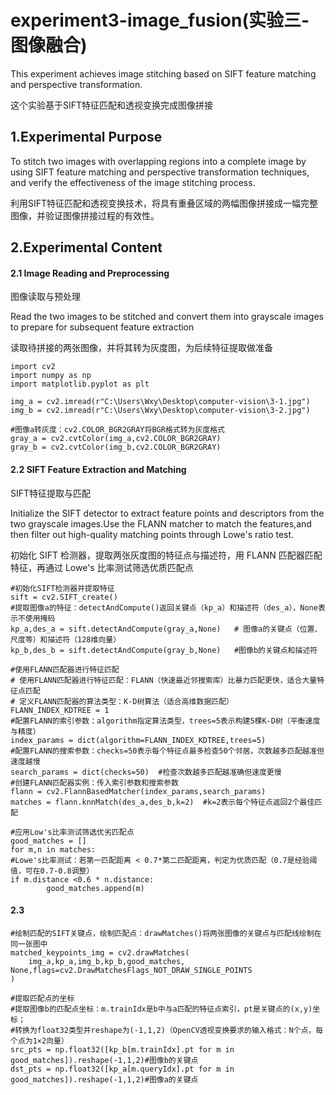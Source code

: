 # experiment3-image_fusion(实验三-图像融合)
This experiment achieves image stitching based on SIFT feature matching and perspective transformation.

这个实验基于SIFT特征匹配和透视变换完成图像拼接

## 1.Experimental Purpose
To stitch two images with overlapping regions into a complete image by using SIFT feature matching and perspective transformation techniques, and verify the effectiveness of the image stitching process.

利用SIFT特征匹配和透视变换技术，将具有重叠区域的两幅图像拼接成一幅完整图像，并验证图像拼接过程的有效性。

## 2.Experimental Content

#### 2.1 Image Reading and Preprocessing

图像读取与预处理

Read the two images to be stitched and convert them into grayscale images to prepare for subsequent feature extraction

读取待拼接的两张图像，并将其转为灰度图，为后续特征提取做准备

```
import cv2
import numpy as np
import matplotlib.pyplot as plt
```
```
img_a = cv2.imread(r"C:\Users\Wxy\Desktop\computer-vision\3-1.jpg")
img_b = cv2.imread(r"C:\Users\Wxy\Desktop\computer-vision\3-2.jpg")
```
```
#图像a转灰度：cv2.COLOR_BGR2GRAY将BGR格式转为灰度格式
gray_a = cv2.cvtColor(img_a,cv2.COLOR_BGR2GRAY)
gray_b = cv2.cvtColor(img_b,cv2.COLOR_BGR2GRAY)
```

#### 2.2 SIFT Feature Extraction and Matching

SIFT特征提取与匹配

Initialize the SIFT detector to extract feature points and descriptors from the two grayscale images.Use the FLANN matcher to match the features,and then filter out high-quality matching points through Lowe's ratio test.

初始化 SIFT 检测器，提取两张灰度图的特征点与描述符，用 FLANN 匹配器匹配特征，再通过 Lowe's 比率测试筛选优质匹配点

```
#初始化SIFT检测器并提取特征
sift = cv2.SIFT_create()
#提取图像a的特征：detectAndCompute()返回关键点（kp_a）和描述符（des_a），None表示不使用掩码
kp_a,des_a = sift.detectAndCompute(gray_a,None)   # 图像a的关键点（位置、尺度等）和描述符（128维向量）
kp_b,des_b = sift.detectAndCompute(gray_b,None)   #图像b的关键点和描述符
```
```
#使用FLANN匹配器进行特征匹配
# 使用FLANN匹配器进行特征匹配：FLANN（快速最近邻搜索库）比暴力匹配更快，适合大量特征点匹配
# 定义FLANN匹配器的算法类型：K-D树算法（适合高维数据匹配）
FLANN_INDEX_KDTREE = 1
#配置FLANN的索引参数：algorithm指定算法类型，trees=5表示构建5棵K-D树（平衡速度与精度）
index_params = dict(algorithm=FLANN_INDEX_KDTREE,trees=5)
#配置FLANN的搜索参数：checks=50表示每个特征点最多检查50个邻居，次数越多匹配越准但速度越慢
search_params = dict(checks=50)  #检查次数越多匹配越准确但速度更慢
#创建FLANN匹配器实例：传入索引参数和搜索参数
flann = cv2.FlannBasedMatcher(index_params,search_params)
matches = flann.knnMatch(des_a,des_b,k=2)  #k=2表示每个特征点返回2个最佳匹配
```
```
#应用Low's比率测试筛选优劣匹配点
good_matches = []
for m,n in matches:    
#Lowe's比率测试：若第一匹配距离 < 0.7*第二匹配距离，判定为优质匹配（0.7是经验阈值，可在0.7-0.8调整）    
if m.distance <0.6 * n.distance:
        good_matches.append(m)
```

#### 2.3 
```
#绘制匹配的SIFT关键点，绘制匹配点：drawMatches()将两张图像的关键点与匹配线绘制在同一张图中
matched_keypoints_img = cv2.drawMatches(
    img_a,kp_a,img_b,kp_b,good_matches,    
None,flags=cv2.DrawMatchesFlags_NOT_DRAW_SINGLE_POINTS
)
```
```
#提取匹配点的坐标
#提取图像b的匹配点坐标：m.trainIdx是b中与a匹配的特征点索引，pt是关键点的(x,y)坐标；
#转换为float32类型并reshape为(-1,1,2)（OpenCV透视变换要求的输入格式：N个点，每个点为1×2向量）
src_pts = np.float32([kp_b[m.trainIdx].pt for m in good_matches]).reshape(-1,1,2)#图像b的关键点
dst_pts = np.float32([kp_a[m.queryIdx].pt for m in good_matches]).reshape(-1,1,2)#图像a的关键点
```






